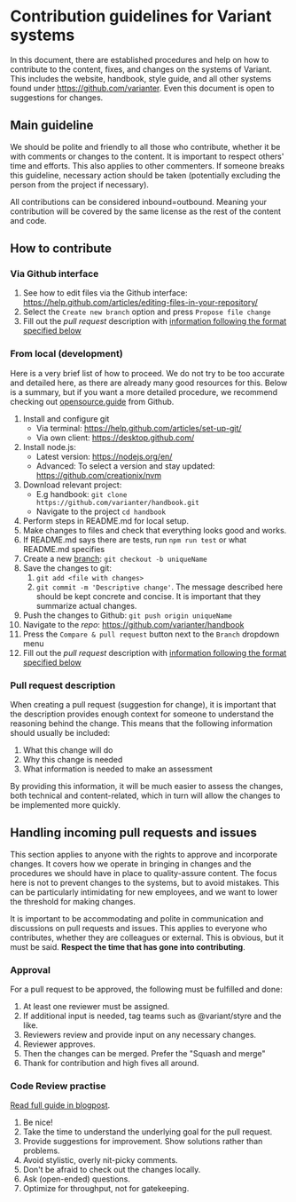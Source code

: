 # Contribution guidelines for Variant systems

In this document, there are established procedures and help on how to contribute
to the content, fixes, and changes on the systems of Variant. This includes the
website, handbook, style guide, and all other systems found under
https://github.com/varianter. Even this document is open to suggestions for
changes.

## Main guideline

We should be polite and friendly to all those who contribute, whether it be with
comments or changes to the content. It is important to respect others' time and
efforts. This also applies to other commenters. If someone breaks this
guideline, necessary action should be taken (potentially excluding the person
from the project if necessary).

All contributions can be considered inbound=outbound. Meaning your contribution
will be covered by the same license as the rest of the content and code.

## How to contribute

### Via Github interface

1. See how to edit files via the Github interface:
   https://help.github.com/articles/editing-files-in-your-repository/
2. Select the `Create new branch` option and press `Propose file change`
3. Fill out the _pull request_ description with
   [information following the format specified below](#pull-request-description)

### From local (development)

Here is a very brief list of how to proceed. We do not try to be too accurate
and detailed here, as there are already many good resources for this. Below is a
summary, but if you want a more detailed procedure, we recommend checking out
[opensource.guide](https://opensource.guide/how-to-contribute/) from Github.

1. Install and configure git
   - Via terminal: https://help.github.com/articles/set-up-git/
   - Via own client: https://desktop.github.com/
2. Install node.js:
   - Latest version: https://nodejs.org/en/
   - Advanced: To select a version and stay updated:
     https://github.com/creationix/nvm
3. Download relevant project:
   - E.g handbook: `git clone https://github.com/varianter/handbook.git`
   - Navigate to the project `cd handbook`
4. Perform steps in README.md for local setup.
5. Make changes to files and check that everything looks good and works.
6. If README.md says there are tests, run `npm run test` or what README.md
   specifies
7. Create a new [branch](https://guides.github.com/introduction/flow/):
   `git checkout -b uniqueName`
8. Save the changes to git:
   1. `git add <file with changes>`
   2. `git commit -m 'Descriptive change'`. The message described here should be
      kept concrete and concise. It is important that they summarize actual
      changes.
9. Push the changes to Github: `git push origin uniqueName`
10. Navigate to the _repo_: https://github.com/varianter/handbook
11. Press the `Compare & pull request` button next to the `Branch` dropdown menu
12. Fill out the _pull request_ description with
    [information following the format specified below](#pull-request-description)

### Pull request description

When creating a pull request (suggestion for change), it is important that the
description provides enough context for someone to understand the reasoning
behind the change. This means that the following information should usually be
included:

1. What this change will do
2. Why this change is needed
3. What information is needed to make an assessment

By providing this information, it will be much easier to assess the changes,
both technical and content-related, which in turn will allow the changes to be
implemented more quickly.

## Handling incoming pull requests and issues

This section applies to anyone with the rights to approve and incorporate
changes. It covers how we operate in bringing in changes and the procedures we
should have in place to quality-assure content. The focus here is not to prevent
changes to the systems, but to avoid mistakes. This can be particularly
intimidating for new employees, and we want to lower the threshold for making
changes.

It is important to be accommodating and polite in communication and discussions
on pull requests and issues. This applies to everyone who contributes, whether
they are colleagues or external. This is obvious, but it must be said. **Respect
the time that has gone into contributing**.

### Approval

For a pull request to be approved, the following must be fulfilled and done:

1. At least one reviewer must be assigned.
2. If additional input is needed, tag teams such as @variant/styre and the like.
3. Reviewers review and provide input on any necessary changes.
4. Reviewer approves.
5. Then the changes can be merged. Prefer the "Squash and merge"
6. Thank for contribution and high fives all around.

### Code Review practise

[Read full guide in blogpost](https://blog.variant.no/7-tips-for-better-code-reviews-ab06b87534bc).

1. Be nice!
2. Take the time to understand the underlying goal for the pull request.
3. Provide suggestions for improvement. Show solutions rather than problems.
4. Avoid stylistic, overly nit-picky comments.
5. Don't be afraid to check out the changes locally.
6. Ask (open-ended) questions.
7. Optimize for throughput, not for gatekeeping.
